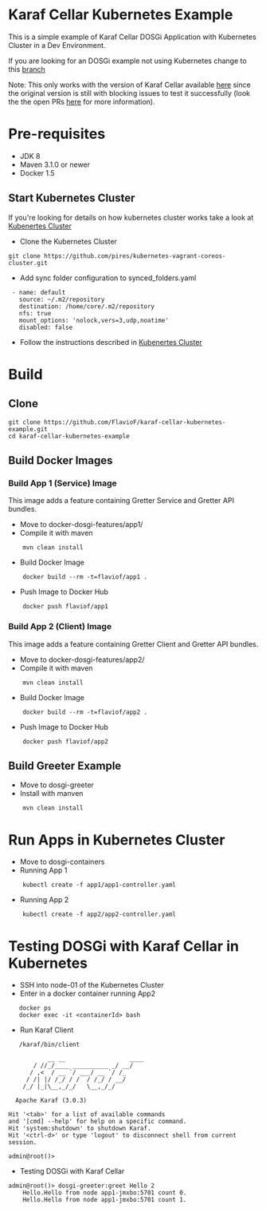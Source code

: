 Karaf Cellar Kubernetes Example
============================
This is a simple example of Karaf Cellar DOSGi Application with Kubernetes Cluster in a Dev Environment.

If you are looking for an DOSGi example not using Kubernetes change to this [branch](https://github.com/FlavioF/karaf-cellar-kubernetes-example/tree/karaf_cellar_example)

Note: This only works with the version of Karaf Cellar available [here](https://github.com/albertocsm/karaf-cellar) since the original version is still with blocking issues to test it successfully (look the the open PRs [here](https://github.com/apache/karaf-cellar) for more information).

# Pre-requisites

* JDK 8
* Maven 3.1.0 or newer
* Docker 1.5

## Start Kubernetes Cluster
If you're looking for details on how kubernetes cluster works take a look at [Kubenertes Cluster](https://github.com/pires/kubernetes-vagrant-coreos-cluster)

* Clone the Kubernetes Cluster
```
git clone https://github.com/pires/kubernetes-vagrant-coreos-cluster.git
```
* Add sync folder configuration to synced_folders.yaml 
```
 - name: default
   source: ~/.m2/repository
   destination: /home/core/.m2/repository
   nfs: true
   mount_options: 'nolock,vers=3,udp,noatime'
   disabled: false
```
* Follow the instructions described in [Kubenertes Cluster](https://github.com/pires/kubernetes-vagrant-coreos-cluster)

# Build

## Clone
```
git clone https://github.com/FlavioF/karaf-cellar-kubernetes-example.git
cd karaf-cellar-kubernetes-example
```

## Build Docker Images
### Build App 1 (Service) Image
This image adds a feature containing Gretter Service and Gretter API bundles.

* Move to docker-dosgi-features/app1/
* Compile it with maven
```
    mvn clean install
```
* Build Docker Image
```
    docker build --rm -t=flaviof/app1 .
```
* Push Image to Docker Hub
```
    docker push flaviof/app1
```

### Build App 2 (Client) Image
This image adds a feature containing Gretter Client and Gretter API bundles.

* Move to docker-dosgi-features/app2/
* Compile it with maven
```
    mvn clean install
```
* Build Docker Image
```
    docker build --rm -t=flaviof/app2 .
```
* Push Image to Docker Hub
```
    docker push flaviof/app2
```

## Build Greeter Example
* Move to dosgi-greeter
* Install with manven
```
    mvn clean install
```

# Run Apps in Kubernetes Cluster
* Move to dosgi-containers
* Running App 1
```
    kubectl create -f app1/app1-controller.yaml 
```
* Running App 2
```
    kubectl create -f app2/app2-controller.yaml 
```

# Testing DOSGi with Karaf Cellar in Kubernetes
* SSH into node-01 of the Kubernetes Cluster
* Enter in a docker container running App2
```
   docker ps
   docker exec -it <containerId> bash
```
* Run Karaf Client
```
   /karaf/bin/client

           __ __                  ____      
       / //_/____ __________ _/ __/      
      / ,<  / __ `/ ___/ __ `/ /_        
     / /| |/ /_/ / /  / /_/ / __/        
    /_/ |_|\__,_/_/   \__,_/_/         

  Apache Karaf (3.0.3)

Hit '<tab>' for a list of available commands
and '[cmd] --help' for help on a specific command.
Hit 'system:shutdown' to shutdown Karaf.
Hit '<ctrl-d>' or type 'logout' to disconnect shell from current session.

admin@root()> 
```

* Testing DOSGi with Karaf Cellar
```
admin@root()> dosgi-greeter:greet Hello 2
    Hello.Hello from node app1-jmxbo:5701 count 0.
    Hello.Hello from node app1-jmxbo:5701 count 1.
```
